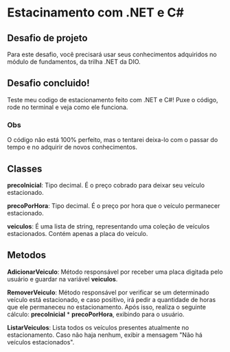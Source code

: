# Estacinamento com .NET e C#

## Desafio de projeto
Para este desafio, você precisará usar seus conhecimentos adquiridos no módulo de fundamentos, da trilha .NET da DIO.

## Desafio concluido!
Teste meu codigo de estacionamento feito com .NET e C#!
Puxe o código, rode no terminal e veja como ele funciona.

### Obs
O código não está 100% perfeito, mas o tentarei deixa-lo com o passar do tempo e no adquirir de novos conhecimentos.

## Classes

**precoInicial**: Tipo decimal. É o preço cobrado para deixar seu veículo estacionado.

**precoPorHora**: Tipo decimal. É o preço por hora que o veículo permanecer estacionado.

**veiculos**: É uma lista de string, representando uma coleção de veículos estacionados. Contém apenas a placa do veículo.

## Metodos

**AdicionarVeiculo**: Método responsável por receber uma placa digitada pelo usuário e guardar na variável **veiculos**.

**RemoverVeiculo**: Método responsável por verificar se um determinado veículo está estacionado, e caso positivo, irá pedir a quantidade de horas que ele permaneceu no estacionamento. Após isso, realiza o seguinte cálculo: **precoInicial** * **precoPorHora**, exibindo para o usuário.

**ListarVeiculos**: Lista todos os veículos presentes atualmente no estacionamento. Caso não haja nenhum, exibir a mensagem "Não há veículos estacionados".